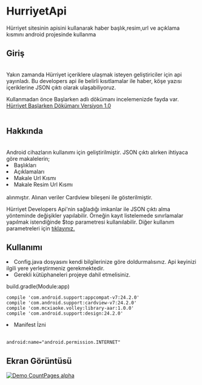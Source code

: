 # HurriyetApi
Hürriyet sitesinin apisini kullanarak haber başlık,resim,url ve açıklama kısmını android projesinde kullanma

<h2><b>Giriş</b></h2><br>
Yakın zamanda Hürriyet içeriklere ulaşmak isteyen geliştiriciler için api yayınladı. Bu developers api ile belirli kısıtlamalar ile haber, köşe yazısı içeriklerine JSON çıktı olarak ulaşabiliyoruz.

Kullanmadan önce Başlarken adlı dökümanı incelemenizde fayda var.<br>
<a href="https://developers.hurriyet.com.tr/docs/versions/1.0">Hürriyet Başlarken Dökümanı Versiyon 1.0</a><br><br>


<h2><b>Hakkında</b></h2><br>
Android cihazların kullanımı için geliştirilmiştir. JSON çıktı alırken ihtiyaca göre makalelerin;
<li>Başlıkları</li>
<li>Açıklamaları</li>
<li>Makale Url Kısmı</li>
<li>Makale Resim Url Kısmı</li><br>
alınmıştır. Alınan veriler Cardview bileşeni ile gösterilmiştir. 

Hürriyet Developers Api'nin sağladığı imkanlar ile JSON çıktı alma yönteminde değişikler yapılabilir. Örneğin kayıt listelemede sınırlamalar yapılmak istendiğinde $top parametresi kullanılabilir. Diğer kullanım parametreleri için <a href="https://developers.hurriyet.com.tr/docs/versions/1.0#h%C3%BCrriyet-api---odata-kullan%C4%B1m%C4%B1">tıklayınız.</a>



<h2><b>Kullanımı</b></h2>
<li>Config.java dosyasını kendi bilgilerinize göre doldurmalısınız. Api keyinizi ilgili yere yerleştirmeniz gerekmektedir.</li>

<li>Gerekli kütüphaneleri projeye dahil etmelisiniz.</li>

build.gradle(Module:app)<br>

    compile 'com.android.support:appcompat-v7:24.2.0'
    compile 'com.android.support:cardview-v7:24.2.0'
    compile 'com.mcxiaoke.volley:library-aar:1.0.0'
    compile 'com.android.support:design:24.2.0'
    
  
<li>Manifest İzni</li><br>
<code>
android:name="android.permission.INTERNET"
</code>

<h2><b>Ekran Görüntüsü</b></h2>

[![Demo CountPages alpha](https://media.giphy.com/media/xTiN0P1WAF3y2cPyDu/source.gif)](https://www.youtube.com/watch?v=Y3gi-XzieCE)
